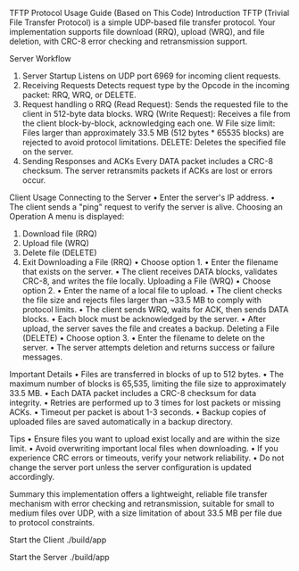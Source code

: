 ﻿TFTP Protocol Usage Guide (Based on This Code) Introduction TFTP (Trivial File Transfer Protocol) is a simple UDP-based file transfer protocol. Your implementation supports file download (RRQ), upload (WRQ), and file deletion, with CRC-8 error checking and retransmission support.

Server Workflow
1. Server Startup Listens on UDP port 6969 for incoming client requests.
2. Receiving Requests Detects request type by the Opcode in the incoming packet: RRQ, WRQ, or DELETE.
3. Request handling o RRQ (Read Request): Sends the requested file to the client in 512-byte data blocks. WRQ (Write Request): Receives a file from the client block-by-block, acknowledging each one. W File size limit: Files larger than approximately 33.5 MB (512 bytes * 65535 blocks) are rejected to avoid protocol limitations. DELETE: Deletes the specified file on the server.
4. Sending Responses and ACKs Every DATA packet includes a CRC-8 checksum. The server retransmits packets if ACKs are lost or errors occur.

Client Usage Connecting to the Server • Enter the server's IP address. • The client sends a "ping" request to verify the server is alive. Choosing an Operation A menu is displayed:
1. Download file (RRQ)
2. Upload file (WRQ)
3. Delete file (DELETE)
4. Exit Downloading a File (RRQ) • Choose option 1. • Enter the filename that exists on the server. • The client receives DATA blocks, validates CRC-8, and writes the file locally. Uploading a File (WRQ) • Choose option 2. • Enter the name of a local file to upload. • The client checks the file size and rejects files larger than ~33.5 MB to comply with protocol limits. • The client sends WRQ, waits for ACK, then sends DATA blocks. • Each block must be acknowledged by the server. • After upload, the server saves the file and creates a backup. Deleting a File (DELETE) • Choose option 3. • Enter the filename to delete on the server. • The server attempts deletion and returns success or failure messages.

Important Details • Files are transferred in blocks of up to 512 bytes. • The maximum number of blocks is 65,535, limiting the file size to approximately 33.5 MB. • Each DATA packet includes a CRC-8 checksum for data integrity. • Retries are performed up to 3 times for lost packets or missing ACKs. • Timeout per packet is about 1-3 seconds. • Backup copies of uploaded files are saved automatically in a backup directory.

Tips • Ensure files you want to upload exist locally and are within the size limit. • Avoid overwriting important local files when downloading. • If you experience CRC errors or timeouts, verify your network reliability. • Do not change the server port unless the server configuration is updated accordingly.

Summary this implementation offers a lightweight, reliable file transfer mechanism with error checking and retransmission, suitable for small to medium files over UDP, with a size limitation of about 33.5 MB per file due to protocol constraints.



Start the Client
./build/app

Start the Server
./build/app


